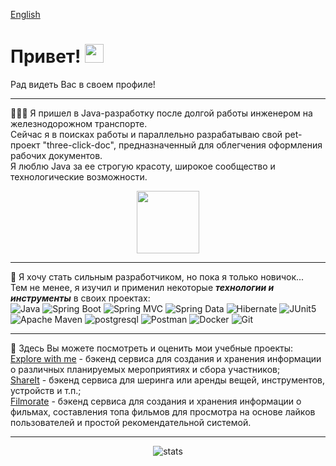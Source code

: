 [English](README.md)
<h1>
  Привет!
  <img src="https://media.giphy.com/media/hvRJCLFzcasrR4ia7z/giphy.gif" width="30px"/>
</h1>
Рад видеть Вас в своем профиле!  

---
👨🏻‍💻 Я пришел в Java-разработку после долгой работы инженером на железнодорожном транспорте.  
Сейчас я в поисках работы и параллельно разрабатываю свой pet-проект "three-click-doc", предназначенный для облегчения оформления рабочих документов.  
Я люблю Java за ее строгую красоту, широкое сообщество и технологические возможности.
<div id="duke" align="center">
  <img src="https://camo.githubusercontent.com/c324a9288c765475aabcf077ef3e152774bcc61264aa950c70a335348cf1fe70/68747470733a2f2f7062732e7477696d672e636f6d2f6d656469612f4530305a4567495645415146615a782e6a7067" width="100"/>
</div>

---
🧠 Я хочу стать сильным разработчиком, но пока я только новичок...  
Тем не менее, я изучил и применил некоторые ***технологии и инструменты*** в своих проектах:  
![Java](https://img.shields.io/badge/-Java-090909?style=for-the-badge&logo=openJDK&logoColor=orange)
![Spring Boot](https://img.shields.io/badge/-Spring%20Boot-090909?style=for-the-badge&logo=SpringBoot&logoColor=6DB33F)
![Spring MVC](https://img.shields.io/badge/-Spring%20MVC-090909?style=for-the-badge&logo=Spring&logoColor=6DB33F)
![Spring Data](https://img.shields.io/badge/-Spring%20Data%20JPA-090909?style=for-the-badge&logo=Spring&logoColor=6DB33F)
![Hibernate](https://img.shields.io/badge/-Hibernate-090909?style=for-the-badge&logo=Hibernate&logoColor=59666C)
![JUnit5](https://img.shields.io/badge/-JUnit5-090909?style=for-the-badge&logo=JUnit5&logoColor=25A162)
![Apache Maven](https://img.shields.io/badge/-Maven-090909?style=for-the-badge&logo=ApacheMaven&logoColor=C71A36)
![postgresql](https://img.shields.io/badge/-postgresql-090909?style=for-the-badge&logo=postgresql&logoColor=4169E1)
![Postman](https://img.shields.io/badge/-Postman-090909?style=for-the-badge&logo=Postman&logoColor=FF6C37)
![Docker](https://img.shields.io/badge/-Docker-090909?style=for-the-badge&logo=Docker&logoColor=2496ED)
![Git](https://img.shields.io/badge/-Git-090909?style=for-the-badge&logo=Git&logoColor=F05032)

---

🔭 Здесь Вы можете посмотреть и оценить мои учебные проекты:  
[Explore with me](https://github.com/RuslanYapparov/java-explore-with-me) - бэкенд сервиса для создания и хранения информации о различных планируемых мероприятиях и сбора участников;  
[ShareIt](https://github.com/RuslanYapparov/java-explore-with-me) - бэкенд сервиса для шеринга или аренды вещей, инструментов, устройств и т.п.;  
[Filmorate](https://github.com/RuslanYapparov/java-filmorate) - бэкенд сервиса для создания и хранения информации о фильмах, составления топа фильмов для просмотра на основе лайков пользователей и простой рекомендательной системой.  

---
<p align="center">
  <img src="https://github-readme-stats.vercel.app/api?username=RuslanYapparov&show_icons=true&hide_border=true&theme=default&rank_icon=github" alt="stats"/>
</p>
<div id="visits" align="center">
  <img src="https://komarev.com/ghpvc/?username=RuslanYapparov&style=flat-square&color=blue" alt="" />
</div>

